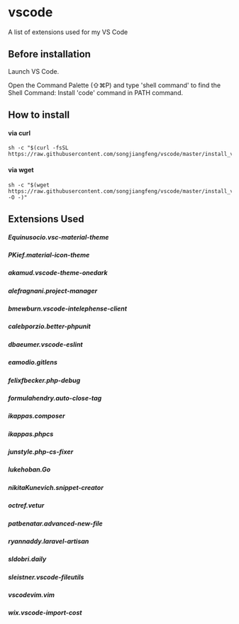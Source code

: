 # vscode
A list of extensions used for  my VS Code

## Before installation 

Launch VS Code.
 
Open the Command Palette (⇧⌘P) and type 'shell command' to find the Shell Command: Install 'code' command in PATH command.


## How to install



#### via curl

```
sh -c "$(curl -fsSL https://raw.githubusercontent.com/songjiangfeng/vscode/master/install_vscode_exts.sh)"
```


#### via wget


 ```
 sh -c "$(wget https://raw.githubusercontent.com/songjiangfeng/vscode/master/install_vscode_exts.sh -O -)"
 ```


## Extensions Used

#####   Equinusocio.vsc-material-theme 
#####   PKief.material-icon-theme 
#####   akamud.vscode-theme-onedark 
#####   alefragnani.project-manager 
#####   bmewburn.vscode-intelephense-client
#####   calebporzio.better-phpunit 
#####   dbaeumer.vscode-eslint 
#####   eamodio.gitlens 
#####   felixfbecker.php-debug 
#####   formulahendry.auto-close-tag 
#####   ikappas.composer 
#####   ikappas.phpcs 
#####   junstyle.php-cs-fixer
#####   lukehoban.Go 
#####   nikitaKunevich.snippet-creator 
#####   octref.vetur 
#####   patbenatar.advanced-new-file 
#####   ryannaddy.laravel-artisan 
#####   sldobri.daily 
#####   sleistner.vscode-fileutils 
#####   vscodevim.vim 
#####   wix.vscode-import-cost  
